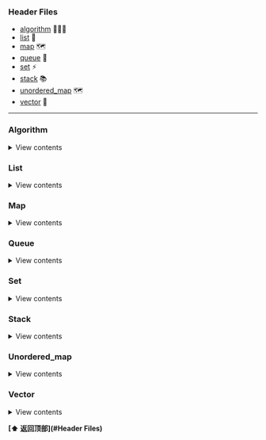 


### Header Files

* [algorithm](#algorithm) 🤸🏾‍♀️
* [list](#list) :page_with_curl:
* [map](#map) :world_map: 
* [queue](#queue) :large_blue_circle:
* [set](#set) :zap:
* [stack](#stack) :books:
* [unordered_map](#unordered_map) :world_map:
* [vector](#vector) :ghost:

---

### Algorithm 
<details><summary>View contents</summary>
<ol>
<li><a href="Algorithm/accumulate.md"><code>accumulate</code></a></li>
<li><a href="Algorithm/adjacent_difference.md"><code>adjacent_difference</code></a></li>
<li><a href="Algorithm/adjacent_find.md"><code>adjacent_find</code></a></li>
<li><a href="Algorithm/all_of.md"><code>all_of</code></a></li>
<li><a href="Algorithm/any_of.md"><code>any_of</code></a></li>
<li><a href="Algorithm/binary_search.md"><code>binary_search</code></a></li>
<li><a href="Algorithm/clamp.md"><code>clamp</code></a></li>
<li><a href="Algorithm/copy.md"><code>copy</code></a></li>
<li><a href="Algorithm/copy_backward.md"><code>copy_backward</code></a></li>
<li><a href="Algorithm/copy_if.md"><code>copy_if</code></a></li>
<li><a href="Algorithm/copy_n.md"><code>copy_n</code></a></li>
<li><a href="Algorithm/count.md"><code>count</code></a></li>
<li><a href="Algorithm/count_if.md"><code>count_if</code></a></li>
<li><a href="Algorithm/equal.md"><code>equal</code></a></li>
<li><a href="Algorithm/equal_range.md"><code>equal_range</code></a></li>
<li><a href="Algorithm/fill.md"><code>fill</code></a></li>
<li><a href="Algorithm/fill_n.md"><code>fill_n</code></a></li>
<li><a href="Algorithm/find.md"><code>find</code></a></li>
<li><a href="Algorithm/find_first_of.md"><code>find_first_of</code></a></li>
<li><a href="Algorithm/find_if.md"><code>find_if</code></a></li>
<li><a href="Algorithm/find_if_not.md"><code>find_if_not</code></a></li>
<li><a href="Algorithm/for_each.md"><code>for_each</code></a></li>
<li><a href="Algorithm/for_each_n.md"><code>for_each_n</code></a></li>
<li><a href="Algorithm/generate.md"><code>generate</code></a></li>
<li><a href="Algorithm/includes.md"><code>includes</code></a></li>
<li><a href="Algorithm/iota.md"><code>iota</code></a></li>
<li><a href="Algorithm/is_heap.md"><code>is_heap</code></a></li>
<li><a href="Algorithm/is_permutation.md"><code>is_permutation</code></a></li>
<li><a href="Algorithm/is_sorted.md"><code>is_sorted</code></a></li>
<li><a href="Algorithm/iter_swap.md"><code>iter_swap</code></a></li>
<li><a href="Algorithm/lexicographical_compare.md"><code>lexicographical_compare</code></a></li>
<li><a href="Algorithm/linear_search.md"><code>linear_search</code></a></li>
<li><a href="Algorithm/lower_bound.md"><code>lower_bound</code></a></li>
<li><a href="Algorithm/make_heap.md"><code>make_heap</code></a></li>
<li><a href="Algorithm/max.md"><code>max</code></a></li>
<li><a href="Algorithm/max_element.md"><code>max_element</code></a></li>
<li><a href="Algorithm/merge.md"><code>merge</code></a></li>
<li><a href="Algorithm/min.md"><code>min</code></a></li>
<li><a href="Algorithm/min_element.md"><code>min_element</code></a></li>
<li><a href="Algorithm/minimax_element.md"><code>minimax_element</code></a></li>
<li><a href="Algorithm/minmax.md"><code>minmax</code></a></li>
<li><a href="Algorithm/minmax_element.md"><code>minmax_element</code></a></li>
<li><a href="Algorithm/mismatch.md"><code>mismatch</code></a></li>
<li><a href="Algorithm/move.md"><code>move</code></a></li>
<li><a href="Algorithm/next_permutation.md"><code>next_permutation</code></a></li>
<li><a href="Algorithm/none_of.md"><code>none_of</code></a></li>
<li><a href="Algorithm/nth_element.md"><code>nth_element</code></a></li>
<li><a href="Algorithm/partition.md"><code>partition</code></a></li>
<li><a href="Algorithm/pop_heap.md"><code>pop_heap</code></a></li>
<li><a href="Algorithm/prev_permutation.md"><code>prev_permutation</code></a></li>
<li><a href="Algorithm/push_heap.md"><code>push_heap</code></a></li>
<li><a href="Algorithm/random_shuffle.md"><code>random_shuffle</code></a></li>
<li><a href="Algorithm/remove.md"><code>remove</code></a></li>
<li><a href="Algorithm/remove_copy.md"><code>remove_copy</code></a></li>
<li><a href="Algorithm/remove_copy_if.md"><code>remove_copy_if</code></a></li>
<li><a href="Algorithm/remove_if.md"><code>remove_if</code></a></li>
<li><a href="Algorithm/replace.md"><code>replace</code></a></li>
<li><a href="Algorithm/replace_copy.md"><code>replace_copy</code></a></li>
<li><a href="Algorithm/replace_copy_if.md"><code>replace_copy_if</code></a></li>
<li><a href="Algorithm/replace_if.md"><code>replace_if</code></a></li>
<li><a href="Algorithm/reverse.md"><code>reverse</code></a></li>
<li><a href="Algorithm/reverse_copy.md"><code>reverse_copy</code></a></li>
<li><a href="Algorithm/rotate.md"><code>rotate</code></a></li>
<li><a href="Algorithm/search.md"><code>search</code></a></li>
<li><a href="Algorithm/search_n.md"><code>search_n</code></a></li>
<li><a href="Algorithm/set_difference.md"><code>set_difference</code></a></li>
<li><a href="Algorithm/set_intersection.md"><code>set_intersection</code></a></li>
<li><a href="Algorithm/set_union.md"><code>set_union</code></a></li>
<li><a href="Algorithm/shuffle.md"><code>shuffle</code></a></li>
<li><a href="Algorithm/sort.md"><code>sort</code></a></li>
<li><a href="Algorithm/stable_sort.md"><code>stable_sort</code></a></li>
<li><a href="Algorithm/swap.md"><code>swap</code></a></li>
<li><a href="Algorithm/transform.md"><code>transform</code></a></li>
<li><a href="Algorithm/transform_reduce.md"><code>transform_reduce</code></a></li>
<li><a href="Algorithm/unique.md"><code>unique</code></a></li>
<li><a href="Algorithm/upper_bound.md"><code>upper_bound</code></a></li>
</ol>
</details>

### List 
<details><summary>View contents</summary>
<ol>
<li><a href="list/assign.md"><code>assign</code></a></li>
<li><a href="list/back.md"><code>back</code></a></li>
<li><a href="list/begin.md"><code>begin</code></a></li>
<li><a href="list/cbegin.md"><code>cbegin</code></a></li>
<li><a href="list/cend.md"><code>cend</code></a></li>
<li><a href="list/clear.md"><code>clear</code></a></li>
<li><a href="list/crbegin.md"><code>crbegin</code></a></li>
<li><a href="list/crend.md"><code>crend</code></a></li>
<li><a href="list/emplace.md"><code>emplace</code></a></li>
<li><a href="list/emplace_back.md"><code>emplace_back</code></a></li>
<li><a href="list/empty.md"><code>empty</code></a></li>
<li><a href="list/end.md"><code>end</code></a></li>
<li><a href="list/erase.md"><code>erase</code></a></li>
<li><a href="list/front.md"><code>front</code></a></li>
<li><a href="list/insert.md"><code>insert</code></a></li>
<li><a href="list/max_size.md"><code>max_size</code></a></li>
<li><a href="list/merge.md"><code>merge</code></a></li>
<li><a href="list/pop_front.md"><code>pop_front</code></a></li>
<li><a href="list/rbegin.md"><code>rbegin</code></a></li>
<li><a href="list/remove.md"><code>remove</code></a></li>
<li><a href="list/rend.md"><code>rend</code></a></li>
<li><a href="list/resize.md"><code>resize</code></a></li>
<li><a href="list/reverse.md"><code>reverse</code></a></li>
<li><a href="list/size.md"><code>size</code></a></li>
<li><a href="list/sort.md"><code>sort</code></a></li>
<li><a href="list/splice.md"><code>splice</code></a></li>
<li><a href="list/swap.md"><code>swap</code></a></li>
<li><a href="list/unique.md"><code>unique</code></a></li>

</ol>
</details>

### Map 
<details><summary>View contents</summary>
<ol>
<li><a href="map/begin.md"><code>begin</code></a></li>
<li><a href="map/cbegin.md"><code>cbegin</code></a></li>
<li><a href="map/cend.md"><code>cend</code></a></li>
<li><a href="map/clear.md"><code>clear</code></a></li>
<li><a href="map/contains.md"><code>contains</code></a></li>
<li><a href="map/count.md"><code>count</code></a></li>
<li><a href="map/crbegin.md"><code>crbegin</code></a></li>
<li><a href="map/crend.md"><code>crend</code></a></li>
<li><a href="map/emplace.md"><code>emplace</code></a></li>
<li><a href="map/emplace_hint.md"><code>emplace_hint</code></a></li>
<li><a href="map/empty.md"><code>empty</code></a></li>
<li><a href="map/end.md"><code>end</code></a></li>
<li><a href="map/erase.md"><code>erase</code></a></li>
<li><a href="map/find.md"><code>find</code></a></li>
<li><a href="map/insert.md"><code>insert</code></a></li>
<li><a href="map/lower_bound.md"><code>lower_bound</code></a></li>
<li><a href="map/max_size.md"><code>max_size</code></a></li>
<li><a href="map/rbegin.md"><code>rbegin</code></a></li>
<li><a href="map/rend.md"><code>rend</code></a></li>
<li><a href="map/size.md"><code>size</code></a></li>
<li><a href="map/swap.md"><code>swap</code></a></li>
<li><a href="map/upper_bound.md"><code>upper_bound</code></a></li>

</ol>
</details>

### Queue 
<details><summary>View contents</summary>
<ol>
<li><a href="queue/back.md"><code>back</code></a></li>
<li><a href="queue/emplace.md"><code>emplace</code></a></li>
<li><a href="queue/empty.md"><code>empty</code></a></li>
<li><a href="queue/front.md"><code>front</code></a></li>
<li><a href="queue/pop.md"><code>pop</code></a></li>
<li><a href="queue/push.md"><code>push</code></a></li>
<li><a href="queue/queue.md"><code>queue</code></a></li>
<li><a href="queue/size.md"><code>size</code></a></li>
<li><a href="queue/swap.md"><code>swap</code></a></li>

</ol>
</details>

### Set 
<details><summary>View contents</summary>
<ol>
<li><a href="set/begin.md"><code>begin</code></a></li>
<li><a href="set/cbegin.md"><code>cbegin</code></a></li>
<li><a href="set/cend.md"><code>cend</code></a></li>
<li><a href="set/clear.md"><code>clear</code></a></li>
<li><a href="set/contains.md"><code>contains</code></a></li>
<li><a href="set/count.md"><code>count</code></a></li>
<li><a href="set/emplace.md"><code>emplace</code></a></li>
<li><a href="set/emplace_hint.md"><code>emplace_hint</code></a></li>
<li><a href="set/empty.md"><code>empty</code></a></li>
<li><a href="set/end.md"><code>end</code></a></li>
<li><a href="set/equal_range.md"><code>equal_range</code></a></li>
<li><a href="set/erase.md"><code>erase</code></a></li>
<li><a href="set/find.md"><code>find</code></a></li>
<li><a href="set/insert.md"><code>insert</code></a></li>
<li><a href="set/lower_bound.md"><code>lower_bound</code></a></li>
<li><a href="set/max_size.md"><code>max_size</code></a></li>
<li><a href="set/rbegin.md"><code>rbegin</code></a></li>
<li><a href="set/rend.md"><code>rend</code></a></li>
<li><a href="set/size.md"><code>size</code></a></li>
<li><a href="set/swap.md"><code>swap</code></a></li>
<li><a href="set/upper_bound.md"><code>upper_bound</code></a></li>

</ol>
</details>

### Stack 
<details><summary>View contents</summary>
<ol>
<li><a href="stack/emplace.md"><code>emplace</code></a></li>
<li><a href="stack/empty.md"><code>empty</code></a></li>
<li><a href="stack/pop.md"><code>pop</code></a></li>
<li><a href="stack/push.md"><code>push</code></a></li>
<li><a href="stack/size.md"><code>size</code></a></li>
<li><a href="stack/swap.md"><code>swap</code></a></li>
<li><a href="stack/top.md"><code>top</code></a></li>

</ol>
</details>

### Unordered_map 
<details><summary>View contents</summary>
<ol>
<li><a href="unordered_map/count.md"><code>count</code></a></li>
<li><a href="unordered_map/erase.md"><code>erase</code></a></li>
<li><a href="unordered_map/find.md"><code>find</code></a></li>
<li><a href="unordered_map/insert.md"><code>insert</code></a></li>
<li><a href="unordered_map/size.md"><code>size</code></a></li>

</ol>
</details>

### Vector 
<details><summary>View contents</summary>
<ol>
<li><a href="vector/vector.md"><code>Vector</code></a></li>
<li><a href="vector/assign.md"><code>assign</code></a></li>
<li><a href="vector/at.md"><code>at</code></a></li>
<li><a href="vector/back.md"><code>back</code></a></li>
<li><a href="vector/begin.md"><code>begin</code></a></li>
<li><a href="vector/capacity.md"><code>capacity</code></a></li>
<li><a href="vector/cbegin.md"><code>cbegin</code></a></li>
<li><a href="vector/cend.md"><code>cend</code></a></li>
<li><a href="vector/clear.md"><code>clear</code></a></li>
<li><a href="vector/crbegin.md"><code>crbegin</code></a></li>
<li><a href="vector/data.md"><code>data</code></a></li>
<li><a href="vector/emplace.md"><code>emplace</code></a></li>
<li><a href="vector/emplace_back.md"><code>emplace_back</code></a></li>
<li><a href="vector/empty.md"><code>empty</code></a></li>
<li><a href="vector/end.md"><code>end</code></a></li>
<li><a href="vector/erase.md"><code>erase</code></a></li>
<li><a href="vector/front.md"><code>front</code></a></li>
<li><a href="vector/get_allocator.md"><code>get_allocator</code></a></li>
<li><a href="vector/insert.md"><code>insert</code></a></li>
<li><a href="vector/max_size.md"><code>max_size</code></a></li>
<li><a href="vector/pop_back.md"><code>pop_back</code></a></li>
<li><a href="vector/push_back.md"><code>push_back</code></a></li>
<li><a href="vector/rbegin.md"><code>rbegin</code></a></li>
<li><a href="vector/rend.md"><code>rend</code></a></li>
<li><a href="vector/reserve.md"><code>reserve</code></a></li>
<li><a href="vector/resize.md"><code>resize</code></a></li>
<li><a href="vector/shrink_to_fit.md"><code>shrink_to_fit</code></a></li>
<li><a href="vector/size.md"><code>size</code></a></li>
<li><a href="vector/sort.md"><code>sort</code></a></li>
<li><a href="vector/swap.md"><code>swap</code></a></li>

</ol>
</details>

**[⬆ 返回顶部](#Header Files)**
